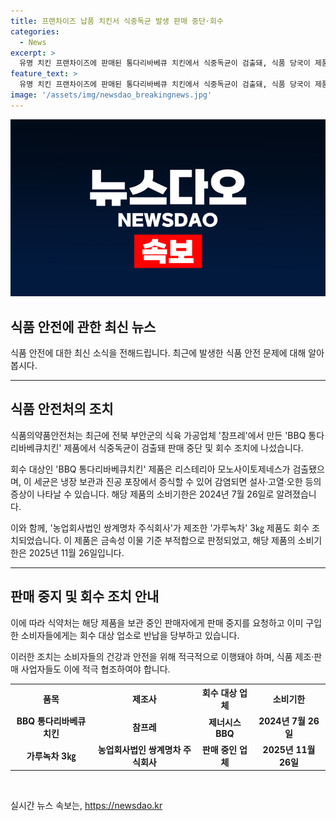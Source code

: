 ```yaml
---
title: 프랜차이즈 납품 치킨서 식중독균 발생 판매 중단·회수
categories:
  - News
excerpt: >
  유명 치킨 프랜차이즈에 판매된 통다리바베큐 치킨에서 식중독균이 검출돼, 식품 당국이 제품 판매 중단 및 회수 조치에 나섰다. 전북 부안군의 식육 가공업체 참프레가 만든 BBQ 통다리바베큐치킨 620g 제품에서 리스테리아 모노사이토제네스가 발견됐다. 이에 녹차 제품도 금속성 이물로 인해 회수 조치됐으며, 소비자는 제품을 판매 중지한 업체로 반납할 것을 당부했다.
feature_text: >
  유명 치킨 프랜차이즈에 판매된 통다리바베큐 치킨에서 식중독균이 검출돼, 식품 당국이 제품 판매 중단 및 회수 조치에 나섰다. 전북 부안군의 식육 가공업체 참프레가 만든 BBQ 통다리바베큐치킨 620g 제품에서 리스테리아 모노사이토제네스가 발견됐다. 이에 녹차 제품도 금속성 이물로 인해 회수 조치됐으며, 소비자는 제품을 판매 중지한 업체로 반납할 것을 당부했다.
image: '/assets/img/newsdao_breakingnews.jpg'
---
```


<p><img src="/assets/img/newsdao_breakingnews.jpg" alt="implanttips 속보" /></p>

<h2 data-ke-size="size26">식품 안전에 관한 최신 뉴스</h2>

<p data-ke-size="size16">식품 안전에 대한 최신 소식을 전해드립니다. 최근에 발생한 식품 안전 문제에 대해 알아봅시다.</p>

<hr>

<h2 data-ke-size="size24">식품 안전처의 조치</h2>

<p data-ke-size="size16">식품의약품안전처는 최근에 전북 부안군의 식육 가공업체 '참프레'에서 만든 'BBQ 통다리바베큐치킨' 제품에서 식중독균이 검출돼 판매 중단 및 회수 조치에 나섰습니다.</p>

<p data-ke-size="size16">회수 대상인 'BBQ 통다리바베큐치킨' 제품은 리스테리아 모노사이토제네스가 검출됐으며, 이 세균은 냉장 보관과 진공 포장에서 증식할 수 있어 감염되면 설사·고열·오한 등의 증상이 나타날 수 있습니다. 해당 제품의 소비기한은 2024년 7월 26일로 알려졌습니다.</p>

<p data-ke-size="size16">이와 함께, '농업회사법인 쌍계명차 주식회사'가 제조한 '가루녹차' 3㎏ 제품도 회수 조치되었습니다. 이 제품은 금속성 이물 기준 부적합으로 판정되었고, 해당 제품의 소비기한은 2025년 11월 26일입니다.</p>

<hr>

<h2 data-ke-size="size24">판매 중지 및 회수 조치 안내</h2>

<p data-ke-size="size16">이에 따라 식약처는 해당 제품을 보관 중인 판매자에게 판매 중지를 요청하고 이미 구입한 소비자들에게는 회수 대상 업소로 반납을 당부하고 있습니다.</p>

<p data-ke-size="size16">이러한 조치는 소비자들의 건강과 안전을 위해 적극적으로 이행돼야 하며, 식품 제조·판매 사업자들도 이에 적극 협조하여야 합니다.</p>

<table>
    <tr>
        <th>품목</th>
        <th>제조사</th>
        <th>회수 대상 업체</th>
        <th>소비기한</th>
    </tr>
    <tr>
        <td style="text-align: center; height: 17px;"><b>BBQ 통다리바베큐치킨</b></td>
        <td style="text-align: center; height: 17px;"><b>참프레</b></td>
        <td style="text-align: center; height: 17px;"><b>제너시스BBQ</b></td>
        <td style="text-align: center; height: 17px;"><b>2024년 7월 26일</b></td>
    </tr>
    <tr>
        <td style="text-align: center; height: 17px;"><b>가루녹차 3㎏</b></td>
        <td style="text-align: center; height: 17px;"><b>농업회사법인 쌍계명차 주식회사</b></td>
        <td style="text-align: center; height: 17px;"><b>판매 중인 업체</b></td>
        <td style="text-align: center; height: 17px;"><b>2025년 11월 26일</b></td>
    </tr>
</table>

<p data-ke-size="size16">&nbsp;</p>
실시간 뉴스 속보는, <a href="https://newsdao.kr" rel="dofollow">https://newsdao.kr</a>


